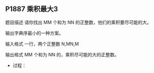 ## P1887 乘积最大3
题目描述
请你找出 MM 个和为 NN 的正整数，他们的乘积要尽可能的大。

输出字典序最小的一种方案。

输入格式
一行，两个正整数 N,MN,M

输出格式
MM 个和为 NN 的，乘积尽可能的大的正整数。
* 过程：
